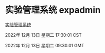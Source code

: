 # 实验管理系统 expadmin
[实验管理系统](http://59.174.9.30:56808/expadmin-782313d2-e1b1-4ea7-932e-3a55e6a1a4d0/)

2022年 12月 13日 星期二 17:30:01 CST

2022年 12月 13日 星期二 09:30:01 GMT

